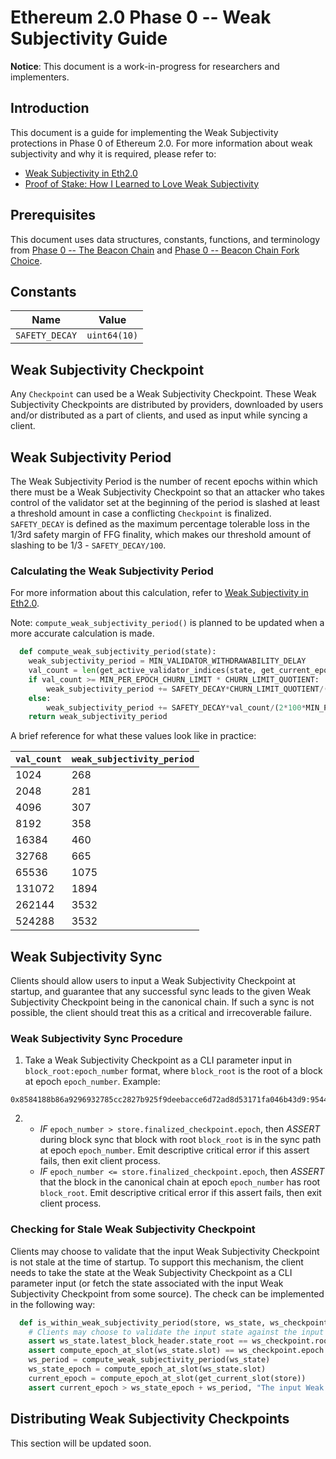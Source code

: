 # Ethereum 2.0 Phase 0 -- Weak Subjectivity Guide

**Notice**: This document is a work-in-progress for researchers and implementers.

## Introduction
This document is a guide for implementing the Weak Subjectivity protections in Phase 0 of Ethereum 2.0. For more information about weak subjectivity and why it is required, please refer to:
- [Weak Subjectivity in Eth2.0](https://notes.ethereum.org/@adiasg/weak-subjectvity-eth2)
- [Proof of Stake: How I Learned to Love Weak Subjectivity](https://blog.ethereum.org/2014/11/25/proof-stake-learned-love-weak-subjectivity/)

## Prerequisites
This document uses data structures, constants, functions, and terminology from [Phase 0 -- The Beacon Chain](https://github.com/ethereum/eth2.0-specs/blob/dev/specs/phase0/beacon-chain.md) and [Phase 0 -- Beacon Chain Fork Choice](https://github.com/ethereum/eth2.0-specs/blob/dev/specs/phase0/fork-choice.md).

## Constants
| Name           | Value        |
|----------------|--------------|
| `SAFETY_DECAY` | `uint64(10)` |


## Weak Subjectivity Checkpoint
Any `Checkpoint` can used be a Weak Subjectivity Checkpoint. These Weak Subjectivity Checkpoints are distributed by providers, downloaded by users and/or distributed as a part of clients, and used as input while syncing a client.

## Weak Subjectivity Period
The Weak Subjectivity Period is the number of recent epochs within which there must be a Weak Subjectivity Checkpoint so that an attacker who takes control of the validator set at the beginning of the period is slashed at least a threshold amount in case a conflicting `Checkpoint` is finalized. `SAFETY_DECAY` is defined as the maximum percentage tolerable loss in the 1/3rd safety margin of FFG finality, which makes our threshold amount of slashing to be 1/3 - `SAFETY_DECAY/100`.

### Calculating the Weak Subjectivity Period
For more information about this calculation, refer to [Weak Subjectivity in Eth2.0](https://notes.ethereum.org/@adiasg/weak-subjectvity-eth2).

Note: `compute_weak_subjectivity_period()` is planned to be updated when a more accurate calculation is made.
```python
  def compute_weak_subjectivity_period(state):
    weak_subjectivity_period = MIN_VALIDATOR_WITHDRAWABILITY_DELAY
    val_count = len(get_active_validator_indices(state, get_current_epoch(state)))
    if val_count >= MIN_PER_EPOCH_CHURN_LIMIT * CHURN_LIMIT_QUOTIENT:
        weak_subjectivity_period += SAFETY_DECAY*CHURN_LIMIT_QUOTIENT/(2*100)
    else:
        weak_subjectivity_period += SAFETY_DECAY*val_count/(2*100*MIN_PER_EPOCH_CHURN_LIMIT)
    return weak_subjectivity_period
```

A brief reference for what these values look like in practice:

| `val_count` | `weak_subjectivity_period` |
| ----  | ---- |
| 1024  | 268 |
| 2048  | 281 |
| 4096  | 307 |
| 8192  | 358 |
| 16384 | 460 |
| 32768 | 665 |
| 65536 | 1075 |
| 131072  | 1894 |
| 262144  | 3532 |
| 524288  | 3532 |

## Weak Subjectivity Sync
Clients should allow users to input a Weak Subjectivity Checkpoint at startup, and guarantee that any successful sync leads to the given Weak Subjectivity Checkpoint being in the canonical chain. If such a sync is not possible, the client should treat this as a critical and irrecoverable failure.

### Weak Subjectivity Sync Procedure
1. Take a Weak Subjectivity Checkpoint as a CLI parameter input in `block_root:epoch_number` format, where `block_root` is the root of a block at epoch `epoch_number`. Example:
```
0x8584188b86a9296932785cc2827b925f9deebacce6d72ad8d53171fa046b43d9:9544
```
2.  - *IF* `epoch_number > store.finalized_checkpoint.epoch`, then *ASSERT* during block sync that block with root `block_root` is in the sync path at epoch `epoch_number`. Emit descriptive critical error if this assert fails, then exit client process.
    - *IF* `epoch_number <= store.finalized_checkpoint.epoch`, then *ASSERT* that the block in the canonical chain at epoch `epoch_number` has root `block_root`. Emit descriptive critical error if this assert fails, then exit client process.

### Checking for Stale Weak Subjectivity Checkpoint
Clients may choose to validate that the input Weak Subjectivity Checkpoint is not stale at the time of startup. To support this mechanism, the client needs to take the state at the Weak Subjectivity Checkpoint as a CLI parameter input (or fetch the state associated with the input Weak Subjectivity Checkpoint from some source). The check can be implemented in the following way:
```python
  def is_within_weak_subjectivity_period(store, ws_state, ws_checkpoint):
    # Clients may choose to validate the input state against the input Weak Subjectivity Checkpoint
    assert ws_state.latest_block_header.state_root == ws_checkpoint.root
    assert compute_epoch_at_slot(ws_state.slot) == ws_checkpoint.epoch
    ws_period = compute_weak_subjectivity_period(ws_state)
    ws_state_epoch = compute_epoch_at_slot(ws_state.slot)
    current_epoch = compute_epoch_at_slot(get_current_slot(store))
    assert current_epoch > ws_state_epoch + ws_period, "The input Weak Subjectivity Checkpoint is stale"
```

## Distributing Weak Subjectivity Checkpoints
This section will be updated soon.
